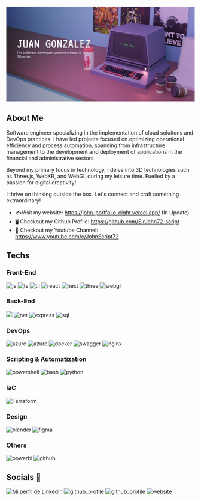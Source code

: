 
![Banner Image](./portfolio_banner2.png)
<br />

## About Me 
Software engineer specializing in the implementation of cloud solutions and DevOps practices. I have led projects focused on optimizing operational efficiency and process automation, spanning from infrastructure management to the development and deployment of applications in the financial and administrative sectors

Beyond my primary focus in technology, I delve into 3D technologies such as Three.js, WebXR, and WebGL during my leisure time. Fuelled by a passion for digital creativity!

I thrive on thinking outside the box.
Let's connect and craft something extraordinary!

- ✍Visit my website: https://john-portfolio-eight.vercel.app/ (In Update)
- 🖥 Checkout my Github Profile: https://github.com/SirJohn72-script
- 🧡 Checkout my Youtube Channel: https://www.youtube.com/c/JohnScript72

## Techs
### Front-End
<img src="https://img.shields.io/badge/JavaScript-323330?style=for-the-badge&logo=javascript&logoColor=F7DF1E" alt="js"></img>
<img src="https://img.shields.io/badge/TypeScript-007ACC?style=for-the-badge&logo=typescript&logoColor=white" alt="ts"></img>
<img src="https://img.shields.io/badge/Tailwind_CSS-38B2AC?style=for-the-badge&logo=tailwind-css&logoColor=white" alt="til"></img>
<img src="https://img.shields.io/badge/React-20232A?style=for-the-badge&logo=react&logoColor=61DAFB" alt="react"></img>
<img src="https://img.shields.io/badge/next.js-000000?style=for-the-badge&logo=nextdotjs&logoColor=white" alt="next"></img>
<img src="https://img.shields.io/badge/ThreeJs-black?style=for-the-badge&logo=three.js&logoColor=white" alt="three"></img>
<img src="https://img.shields.io/badge/WebGL-ffffff?style=for-the-badge&logo=webgl&logoColor=990000" alt="webgl"></img>

### Back-End
<img src="https://img.shields.io/badge/c%23-%23239120.svg?style=for-the-badge&logo=csharp&logoColor=white"></img>
<img src="https://img.shields.io/badge/.NET-512BD4?style=for-the-badge&logo=dotnet&logoColor=white" alt="net"> </img>
<img src="https://img.shields.io/badge/Express.js-000000?style=for-the-badge&logo=express&logoColor=white" alt="express"> </img>
<img src="https://img.shields.io/badge/Microsoft%20SQL%20Server-CC2927?style=for-the-badge&logo=microsoft%20sql%20server&logoColor=white" alt="sql"></img>

### DevOps 
<img src="https://img.shields.io/badge/microsoft%20azure-0089D6?style=for-the-badge&logo=microsoft-azure&logoColor=white" alt="azure"></img>
<img src="https://img.shields.io/badge/Azure_DevOps-0078D7?style=for-the-badge&logo=azure-devops&logoColor=white" alt="azure"> </img>
<img src="https://img.shields.io/badge/docker-%230db7ed.svg?style=for-the-badge&logo=docker&logoColor=white" alt="docker"></img>
<img src="https://img.shields.io/badge/-Swagger-%23Clojure?style=for-the-badge&logo=swagger&logoColor=white" alt="swagger"></img>
<img src="https://img.shields.io/badge/nginx-%23009639.svg?style=for-the-badge&logo=nginx&logoColor=white" alt="nginx"></img>


### Scripting & Automatization 
<img src="https://img.shields.io/badge/PowerShell-%235391FE.svg?style=for-the-badge&logo=powershell&logoColor=white" alt="powershell"></img>
<img src="https://img.shields.io/badge/shell_script-%23121011.svg?style=for-the-badge&logo=gnu-bash&logoColor=white" alt="bash"></img>
<img src="https://img.shields.io/badge/python-3670A0?style=for-the-badge&logo=python&logoColor=ffdd54" alt="python"></img>


### IaC 
![Terraform](https://img.shields.io/badge/terraform-%235835CC.svg?style=for-the-badge&logo=terraform&logoColor=white)

### Design 
<img src="https://img.shields.io/badge/blender-%23F5792A.svg?style=for-the-badge&logo=blender&logoColor=white" alt="blender"> </img>
<img src="https://img.shields.io/badge/Figma-F24E1E?style=for-the-badge&logo=figma&logoColor=white" alt="figma"></img>

### Others
<img src="https://img.shields.io/badge/power_bi-F2C811?style=for-the-badge&logo=powerbi&logoColor=black" alt="powerbi"></img>
<img src="https://img.shields.io/badge/github-%23121011.svg?style=for-the-badge&logo=github&logoColor=white" alt="github"></img> 

## Socials 🤝​
<a href="https://www.linkedin.com/in/juanglezf/"><img src="https://img.shields.io/badge/LinkedIn-0077B5?style=for-the-badge&logo=linkedin&logoColor=white" alt="Mi perfil de LinkedIn"/></a>
<a href="https://github.com/SirJohn72-script"><img src="https://img.shields.io/badge/GitHub-100000?style=for-the-badge&logo=github&logoColor=white" alt="github_profile"></img></a>
<a href="https://www.youtube.com/c/JohnScript72"><img src="https://img.shields.io/badge/YouTube-FF0000?style=for-the-badge&logo=youtube&logoColor=white" alt="github_profile"></img></a>
<a href="https://john-portfolio-eight.vercel.app"><img src="https://img.shields.io/badge/website-000000?style=for-the-badge&logo=About.me&logoColor=white" alt="website"> </img> </a>
